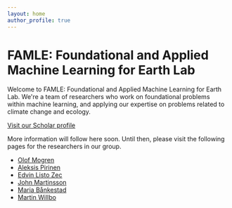 ```yaml
---
layout: home
author_profile: true
---
```

# FAMLE: Foundational and Applied Machine Learning for Earth Lab

Welcome to FAMLE: Foundational and Applied Machine Learning for Earth Lab.
We're a team of researchers who work on foundational problems within machine learning,
and applying our expertise on problems related to climate change and ecology.

[Visit our Scholar profile](https://scholar.google.com/citations?hl=en&view_op=list_works&gmla=AILGF5UiJtxGkjJ5z3BHO8C37KQwQysUjHyMJAJ1_USVi8t0aoC30hfUabA1jtbynBICV0v_UZzGMFRF8Oq3TtmW4gRaixB3HQ_MIBuoOYsG&user=yc43h58AAAAJ)

More information will follow here soon. Until then, please
visit the following pages for the researchers in our group.

* [Olof Mogren](https://mogren.one/)
* [Aleksis Pirinen](https://aleksispi.github.io)
* [Edvin Listo Zec](https://edvinli.github.io/)
* [John Martinsson](https://johnmartinsson.github.io/)
* [Maria Bånkestad](https://scholar.google.se/citations?user=4tKNCSkAAAAJ&hl=sv&oi=ao)
* [Martin Willbo](https://scholar.google.se/citations?hl=sv&user=uuxnINUAAAAJ)
